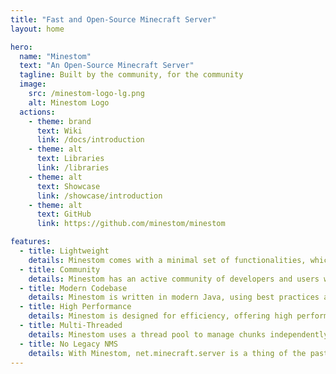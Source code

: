 ```yaml
---
title: "Fast and Open-Source Minecraft Server"
layout: home

hero:
  name: "Minestom"
  text: "An Open-Source Minecraft Server"
  tagline: Built by the community, for the community
  image:
    src: /minestom-logo-lg.png
    alt: Minestom Logo
  actions:
    - theme: brand
      text: Wiki
      link: /docs/introduction
    - theme: alt
      text: Libraries
      link: /libraries
    - theme: alt
      text: Showcase
      link: /showcase/introduction
    - theme: alt
      text: GitHub
      link: https://github.com/minestom/minestom

features:
  - title: Lightweight
    details: Minestom comes with a minimal set of functionalities, which allows for a lighter, more efficient server that performs well under different conditions.
  - title: Community
    details: Minestom has an active community of developers and users who contribute to its continuous development. Many community members are happy to provide help.
  - title: Modern Codebase
    details: Minestom is written in modern Java, using best practices and standards. This makes the code easier to maintain and extend compared to other server implementations.
  - title: High Performance
    details: Minestom is designed for efficiency, offering high performance with minimal overhead. It can handle large numbers of players and entities without many performance issues.
  - title: Multi-Threaded
    details: Minestom uses a thread pool to manage chunks independently from instances. This is crucial in providing large performance benefits over traditional Minecraft servers.
  - title: No Legacy NMS
    details: With Minestom, net.minecraft.server is a thing of the past. The protocol is fully implemented and does not obfuscate any code, creating a faster and more enjoyable experience.
---
```

